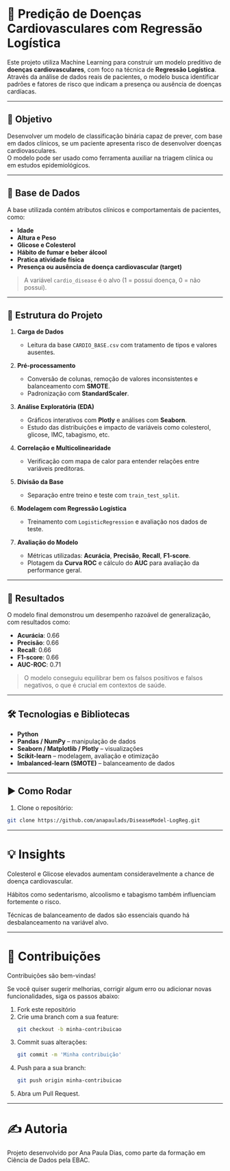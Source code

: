 # 🚀 Predição de Doenças Cardiovasculares com Regressão Logística

Este projeto utiliza Machine Learning para construir um modelo preditivo de **doenças cardiovasculares**, com foco na técnica de **Regressão Logística**.  
Através da análise de dados reais de pacientes, o modelo busca identificar padrões e fatores de risco que indicam a presença ou ausência de doenças cardíacas.

---

## 📌 Objetivo

Desenvolver um modelo de classificação binária capaz de prever, com base em dados clínicos, se um paciente apresenta risco de desenvolver doenças cardiovasculares.  
O modelo pode ser usado como ferramenta auxiliar na triagem clínica ou em estudos epidemiológicos.

---

## 📁 Base de Dados

A base utilizada contém atributos clínicos e comportamentais de pacientes, como:

- **Idade**
- **Altura e Peso**
- **Glicose e Colesterol**
- **Hábito de fumar e beber álcool**
- **Pratica atividade física**
- **Presença ou ausência de doença cardiovascular (target)**

> A variável `cardio_disease` é o alvo (1 = possui doença, 0 = não possui).

---

## 📂 Estrutura do Projeto

1. **Carga de Dados**  
   - Leitura da base `CARDIO_BASE.csv` com tratamento de tipos e valores ausentes.

2. **Pré-processamento**  
   - Conversão de colunas, remoção de valores inconsistentes e balanceamento com **SMOTE**.  
   - Padronização com **StandardScaler**.

3. **Análise Exploratória (EDA)**  
   - Gráficos interativos com **Plotly** e análises com **Seaborn**.  
   - Estudo das distribuições e impacto de variáveis como colesterol, glicose, IMC, tabagismo, etc.

4. **Correlação e Multicolinearidade**  
   - Verificação com mapa de calor para entender relações entre variáveis preditoras.

5. **Divisão da Base**  
   - Separação entre treino e teste com `train_test_split`.

6. **Modelagem com Regressão Logística**  
   - Treinamento com `LogisticRegression` e avaliação nos dados de teste.

7. **Avaliação do Modelo**  
   - Métricas utilizadas: **Acurácia**, **Precisão**, **Recall**, **F1-score**.  
   - Plotagem da **Curva ROC** e cálculo do **AUC** para avaliação da performance geral.

---

## 🧪 Resultados

O modelo final demonstrou um desempenho razoável de generalização, com resultados como:

- **Acurácia**: 0.66  
- **Precisão**: 0.66  
- **Recall**: 0.66  
- **F1-score**: 0.66  
- **AUC-ROC**: 0.71

> O modelo conseguiu equilibrar bem os falsos positivos e falsos negativos, o que é crucial em contextos de saúde.

---

## 🛠 Tecnologias e Bibliotecas

- **Python**  
- **Pandas / NumPy** – manipulação de dados  
- **Seaborn / Matplotlib / Plotly** – visualizações  
- **Scikit-learn** – modelagem, avaliação e otimização  
- **Imbalanced-learn (SMOTE)** – balanceamento de dados

---

## ▶️ Como Rodar

1. Clone o repositório:
```bash
git clone https://github.com/anapaulads/DiseaseModel-LogReg.git
```
---

# 💡 Insights
Colesterol e Glicose elevados aumentam consideravelmente a chance de doença cardiovascular.

Hábitos como sedentarismo, alcoolismo e tabagismo também influenciam fortemente o risco.

Técnicas de balanceamento de dados são essenciais quando há desbalanceamento na variável alvo.

---

# 🤝 Contribuições 

Contribuições são bem-vindas!

Se você quiser sugerir melhorias, corrigir algum erro ou adicionar novas funcionalidades, siga os passos abaixo:

1. Fork este repositório
2. Crie uma branch com a sua feature:
   ```bash
   git checkout -b minha-contribuicao
   ```
3. Commit suas alterações:
    ```bash
   git commit -m 'Minha contribuição'
    ```
4. Push para a sua branch:
    ```bash
   git push origin minha-contribuicao
    ```
5. Abra um Pull Request.

---

# ✍️ Autoria
Projeto desenvolvido por Ana Paula Dias, como parte da formação em Ciência de Dados pela EBAC.
